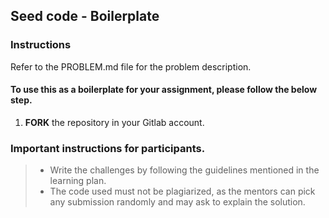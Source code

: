 ## Seed code - Boilerplate


### Instructions


Refer to the PROBLEM.md file for the problem description.


#### To use this as a boilerplate for your assignment, please follow the below step.


1. **FORK** the repository in your Gitlab account.


### Important instructions for participants.


> - Write the challenges by following the guidelines mentioned in the learning plan.
> - The code used must not be plagiarized, as the mentors can pick any submission randomly and may ask to explain the solution.







